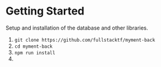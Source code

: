 # Getting Started 

Setup and installation of the database and other libraries.

1. ```git clone https://github.com/fullstacktf/myment-back```
2. ```cd myment-back```
3. ```npm run install```
4.
